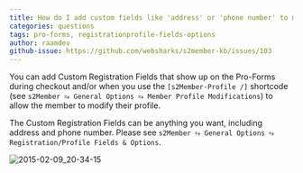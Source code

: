 ```yaml
---
title: How do I add custom fields like 'address' or 'phone number' to my Pro-Form?
categories: questions
tags: pro-forms, registrationprofile-fields-options
author: raamdev
github-issue: https://github.com/websharks/s2member-kb/issues/103
---
```


You can add Custom Registration Fields that show up on the Pro-Forms during checkout and/or when you use the `[s2Member-Profile /]` shortcode (see `s2Member ⥱ General Options ⥱ Member Profile Modifications`) to allow the member to modify their profile. 

The Custom Registration Fields can be anything you want, including address and phone number. Please see `s2Member ⥱ General Options ⥱ Registration/Profile Fields & Options`.

![2015-02-09_20-34-15](https://cloud.githubusercontent.com/assets/53005/6119746/0cd97388-b09b-11e4-85f6-5557f3f54517.png)